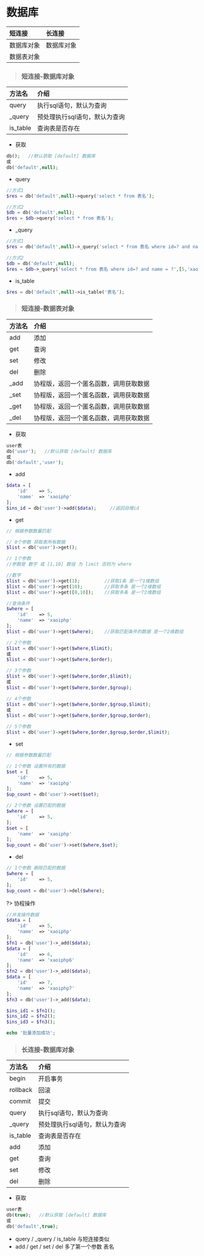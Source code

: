 # 数据库

| 短连接 | 长连接 |
| :-----| :---- |
| 数据库对象 | 数据库对象 |
| 数据表对象 |  |

> ### 短连接-数据库对象


| 方法名 | 介绍 |
| :-----| :---- |
| query | 执行sql语句，默认为查询 |
| _query | 预处理执行sql语句，默认为查询 |
| is_table | 查询表是否存在 |

* 获取

```php
db();   //默认获取 [default] 数据库
或
db('default',null);
```

* query

```php
//方式1
$res = db('default',null)->query('select * from 表名');

//方式2
$db = db('default',null);
$res = $db->query('select * from 表名');
```

* _query

```php
//方式1
$res = db('default',null)->_query('select * from 表名 where id=? and name = ?',[5,'xaoiphp']);

//方式2
$db = db('default',null);
$res = $db->_query('select * from 表名 where id=? and name = ?',[5,'xaoiphp']);
```

* is_table

```php
$res = db('default',null)->is_table('表名');
```

> ### 短连接-数据表对象


| 方法名 | 介绍 |
| :-----| :---- |
| add | 添加 |
| get | 查询 |
| set | 修改 |
| del | 删除 |
| _add | 协程版，返回一个匿名函数，调用获取数据 |
| _set | 协程版，返回一个匿名函数，调用获取数据 |
| _get | 协程版，返回一个匿名函数，调用获取数据 |
| _del | 协程版，返回一个匿名函数，调用获取数据 |

* 获取

```php
user表
db('user');   //默认获取 [default] 数据库
或
db('default','user');
```

* add

```php
$data = [
    'id'    => 5,
    'name'  => 'xaoiphp'
];
$ins_id = db('user')->add($data);     //返回自增id
```

* get 

```php
// 根据参数数量匹配

// 0个参数 获取表所有数据
$list = db('user')->get();

// 1个参数
//参数是 数字 或 [1,10] 数组 为 limit 否则为 where

//数字
$list = db('user')->get(1);         //获取1条 是一个1维数组
$list = db('user')->get(10);        //获取多条 是一个2维数组
$list = db('user')->get([0,10]);    //获取多条 是一个2维数组

//查询条件
$where = [
    'id'    => 5,
    'name'  => 'xaoiphp'
];
$list = db('user')->get($where);    //获取匹配条件的数据 是一个2维数组

// 2个参数
$list = db('user')->get($where,$limit);
或
$list = db('user')->get($where,$order);

// 3个参数
$list = db('user')->get($where,$order,$limit);
或
$list = db('user')->get($where,$order,$group);

// 4个参数
$list = db('user')->get($where,$order,$group,$limit);
或
$list = db('user')->get($where,$order,$group,$order);

// 5个参数
$list = db('user')->get($where,$order,$group,$order,$limit);

```

* set

```php
// 根据参数数量匹配

// 1个参数 设置所有的数据
$set = [
    'id'    => 5,
    'name'  => 'xaoiphp'
];
$up_count = db('user')->set($set);

// 2个参数 设置匹配的数据
$where = [
    'id'    => 5,
];
$set = [
    'name'  => 'xaoiphp'
];
$up_count = db('user')->set($where,$set);
```
* del

```php
// 1个参数 删除匹配的数据
$where = [
    'id'    => 5,
];
$up_count = db('user')->del($where);
```

?> 协程操作
```php
//并发操作数据
$data = [
    'id'    => 5,
    'name'  => 'xaoiphp'
];
$fn1 = db('user')->_add($data);
$data = [
    'id'    => 6,
    'name'  => 'xaoiphp6'
];
$fn2 = db('user')->_add($data);
$data = [
    'id'    => 7,
    'name'  => 'xaoiphp7'
];
$fn3 = db('user')->_add($data);

$ins_id1 = $fn1();
$ins_id2 = $fn2();
$ins_id3 = $fn3();

echo '批量添加成功';
```

> ### 长连接-数据库对象

| 方法名 | 介绍 |
| :-----| :---- |
| begin | 开启事务 |
| rollback | 回滚 |
| commit | 提交 |
| query | 执行sql语句，默认为查询 |
| _query | 预处理执行sql语句，默认为查询 |
| is_table | 查询表是否存在 |
| add | 添加 |
| get | 查询 |
| set | 修改 |
| del | 删除 |

* 获取

```php
user表
db(true);   //默认获取 [default] 数据库
或
db('default',true);
```

* query / _query / is_table 与短连接类似
* add / get / set / del 多了第一个参数 表名